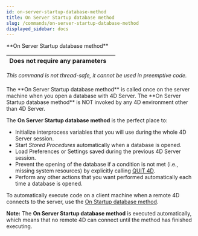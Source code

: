 ```yaml
---
id: on-server-startup-database-method
title: On Server Startup database method
slug: /commands/on-server-startup-database-method
displayed_sidebar: docs
---
```


<!--REF #_command_.On Server Startup database method.Syntax-->**On Server Startup database method**<!-- END REF-->
<!--REF #_command_.On Server Startup database method.Params-->
| Does not require any parameters |  |
| --- | --- |

<!-- END REF-->

*This command is not thread-safe, it cannot be used in preemptive code.*


#### 

<!--REF #_command_.On Server Startup database method.Summary-->The **On Server Startup database method** is called once on the server machine when you open a database with 4D Server.<!-- END REF--> The **On Server Startup database method** is NOT invoked by any 4D environment other than 4D Server.

The **On Server Startup database method** is the perfect place to:

* Initialize interprocess variables that you will use during the whole 4D Server session.
* Start *Stored Procedures* automatically when a database is opened.
* Load Preferences or Settings saved during the previous 4D Server session.
* Prevent the opening of the database if a condition is not met (i.e., missing system resources) by explicitly calling [QUIT 4D](quit-4d.md).
* Perform any other actions that you want performed automatically each time a database is opened.

To automatically execute code on a client machine when a remote 4D connects to the server, use the [On Startup database method](on-startup-database-method.md).

**Note:** The **On Server Startup database method** is executed automatically, which means that no remote 4D can connect until the method has finished executing.
